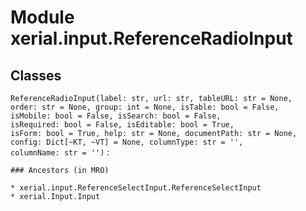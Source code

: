 Module xerial.input.ReferenceRadioInput
=======================================

Classes
-------

`ReferenceRadioInput(label: str, url: str, tableURL: str = None, order: str = None, group: int = None, isTable: bool = False, isMobile: bool = False, isSearch: bool = False, isRequired: bool = False, isEditable: bool = True, isForm: bool = True, help: str = None, documentPath: str = None, config: Dict[~KT, ~VT] = None, columnType: str = '', columnName: str = '')`
:   

    ### Ancestors (in MRO)

    * xerial.input.ReferenceSelectInput.ReferenceSelectInput
    * xerial.Input.Input